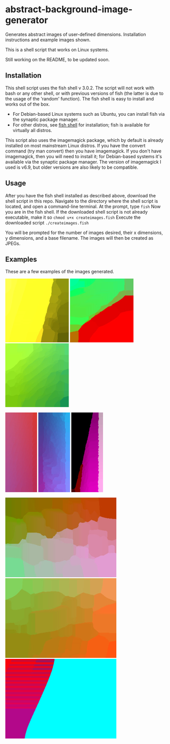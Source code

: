 # abstract-background-image-generator
Generates abstract images of user-defined dimensions. Installation instructions and example images shown.

This is a shell script that works on Linux systems.

Still working on the README, to be updated soon.

## Installation
This shell script uses the fish shell v 3.0.2. The script will not work with bash or any other shell, or with previous versions of fish (the latter is due to the usage of the 'random' function). The fish shell is easy to install and works out of the box. 
- For Debian-based Linux systems such as Ubuntu, you can install fish via the synaptic package manager. 
- For other distros, see [fish shell](https://fishshell.com/) for installation; fish is available for virtually all distros.

This script also uses the imagemagick package, which by default is already installed on most mainstream Linux distros. If you have the convert command (try man convert) then you have imagemagick. If you don't have imagemagick, then you will need to install it; for Debian-based systems it's available via the synaptic package manager. The version of imagemagick I used is v6.9, but older versions are also likely to be compatible.

## Usage
After you have the fish shell installed as described above, download the shell script in this repo. Navigate to the directory where the shell script is located, and open a command-line terminal.
At the prompt, type `fish`
Now you are in the fish shell. If the downloaded shell script is not already executable, make it so `chmod u+x createimages.fish`
Execute the downloaded script ` ./createimages.fish `

You will be prompted for the number of images desired, their x dimensions, y dimensions, and a base filename. The images will then be created as JPEGs.

## Examples
These are a few examples of the images generated. 

![square 1](examples/square_1.jpg) ![square 2](examples/square_2.jpg) ![square 3](examples/square_3.jpg)

![tall 1](examples/tall_1.jpg) ![tall 2](examples/tall_2.jpg) ![tall 3](examples/tall_3.jpg)

![rectangle 1](examples/rectangle_1.jpg) ![rectangle 2](examples/rectangle_2.jpg) ![rectangle 3](examples/rectangle_3.jpg)

